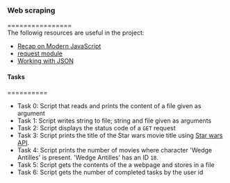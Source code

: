 ### Web scraping    
================    
The followig resources are useful in the project:     
* [Recap on Modern JavaScript](https://github.com/mbeaudru/modern-js-cheatsheet)   
* [request module](https://github.com/request/request)   
* [Working with JSON](https://developer.mozilla.org/en-US/docs/Learn/JavaScript/Objects/JSON)   

#### Tasks    
==========     
* Task 0: Script that reads and prints the content of a file given as argument   
* Task 1: Script writes string to file; string and file given as arguments   
* Task 2: Script displays the status code of a `GET` request   
* Task 3: Script prints the title of the Star wars movie title using [Star wars API](https://swapi-api.hbtn.io/).   
* Task 4: Script prints the number of movies where character 'Wedge Antilles' is present. 'Wedge Antilles' has an ID `18`.     
* Task 5: Script gets the contents of the a webpage and stores in a file    
* Task 6: Script gets the number of completed tasks by the user id   

